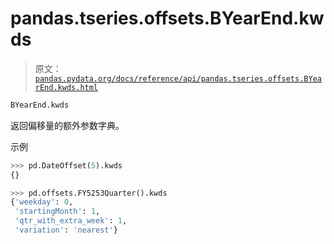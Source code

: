 # pandas.tseries.offsets.BYearEnd.kwds

> 原文：[`pandas.pydata.org/docs/reference/api/pandas.tseries.offsets.BYearEnd.kwds.html`](https://pandas.pydata.org/docs/reference/api/pandas.tseries.offsets.BYearEnd.kwds.html)

```py
BYearEnd.kwds
```

返回偏移量的额外参数字典。

示例

```py
>>> pd.DateOffset(5).kwds
{} 
```

```py
>>> pd.offsets.FY5253Quarter().kwds
{'weekday': 0,
 'startingMonth': 1,
 'qtr_with_extra_week': 1,
 'variation': 'nearest'} 
```

